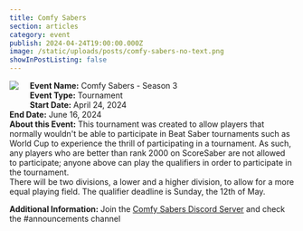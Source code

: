 ```yaml
---
title: Comfy Sabers
section: articles
category: event
publish: 2024-04-24T19:00:00.000Z
image: /static/uploads/posts/comfy-sabers-no-text.png
showInPostListing: false
---
```


<div class="image">
    <img src="/uploads/banner.png">
</div>

**Event Name:** Comfy Sabers - Season 3
\
**Event Type:** Tournament
\
**Start Date:** April 24, 2024
\
**End Date:** June 16, 2024
\
**About this Event:** This tournament was created to allow players that normally wouldn't be able to participate in Beat Saber tournaments such as World Cup to experience the thrill of participating in a tournament. As such, any players who are better than rank 2000 on ScoreSaber are not allowed to participate; anyone above can play the qualifiers in order to participate in the tournament.
\
There will be two divisions, a lower and a higher division, to allow for a more equal playing field. The qualifier deadline is Sunday, the 12th of May.

**Additional Information:** Join the [Comfy Sabers Discord Server](https://discord.gg/DP2d9kAzga) and check the #announcements channel

<style>
.image {
  float: left;
  padding: 0px 20px 20px 0px;
}
</style>
